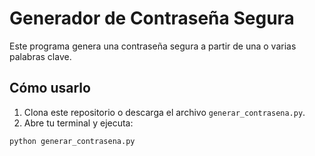 # Generador de Contraseña Segura

Este programa genera una contraseña segura a partir de una o varias palabras clave.

## Cómo usarlo

1. Clona este repositorio o descarga el archivo `generar_contrasena.py`.
2. Abre tu terminal y ejecuta:

```bash
python generar_contrasena.py
